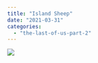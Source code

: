 ```yaml
---
title: "Island Sheep"
date: "2021-03-31"
categories: 
  - "the-last-of-us-part-2"
---
```


[![](images/The-Last-of-Us™-Part-II_20210331194024-scaled.jpg)](https://davidpeach.me/wp-content/uploads/2022/05/The-Last-of-Us™-Part-II_20210331194024-scaled.jpg)
